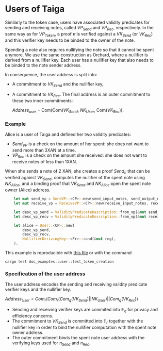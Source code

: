 # Users of Taiga

Similarly to the token case, users have associated validity predicates for sending and receiving notes, called $VP_{Send}$ and $VP_{Rec}$, respectively. In the same way as for $VP_{Token}$, a proof $\pi$ is verified against a $VK_{Send}$ (or $VK_{Rec}$) and this verifier key needs to be binded to the owner of the note. 

Spending a note also requires nullifying the note so that it cannot be spent anymore. We use the same construction as Orchard, where a nullifier is derived from a nullifier key. Each user has a nullifier key that also needs to be binded to the note sender address.

In consequence, the user address is split into:
* A commitment to $VK_{Send}$ and the nullifier key,
* A commitment to $VK_{Rec}$.
The final address is an outer commitment to these two inner commitments: 

    $Address_{user}$ = Com(Com($VK_{Send}$, $NK_{User}$, Com($VK_{Rec}$)).

### Example

Alice is a user of Taiga and defined her two validity predicates:
* $Send_{VP}$ is a check on the amount of her spent: she does not want to send more than 3XAN at a time.
* $VP_{Rec}$ is a check on the amount she received: she does not want to receive notes of less than 1XAN.

When she sends a note of $2$ XAN, she creates a proof $Send_π$ that can be verified against $VK_{Send}$, computes the nullifier of the spent note using $NK_{Alice}$, and a binding proof that $VK_{Send}$ and $NK_{Alice}$ open the spent note owner (Alice) address.

```rust
    let mut send_vp = SendVP::<CP>::new(send_input_notes, send_output_notes);
    let mut receive_vp = ReceiveVP::<CP>::new(receive_input_notes, receive_output_notes);

    let desc_vp_send = ValidityPredicateDescription::from_vp(&mut send_vp, &vp_setup).unwrap();
    let desc_vp_recv = ValidityPredicateDescription::from_vp(&mut receive_vp, &vp_setup).unwrap();

    let alice = User::<CP>::new(
        desc_vp_send,
        desc_vp_recv,
        NullifierDerivingKey::<Fr>::rand(&mut rng),
    );
```
This example is reproducible with [this file](../../src/doc_examples/user.rs) or with the command
```
cargo test doc_examples::user::test_token_creation
```


### Specification of the user address

The user address encodes the sending and receiving validity predicate verifier keys and the nullifier key.

$Address_{User} = Com_r(Com_r(Com_q(VK_{Send}) || NK_{User}) || Com_q(VK_{Rec}))$

* Sending and receiving verifier keys are commited into $\mathbb F_q$ for privacy and efficiency concerns.
* The commitment to $VK_{Send}$ is committed into $\mathbb F_r$ together with the nullifier key in order to bind the nullifier computation with the spent note owner address.
* The outer commitment binds the spent note user address with the verifying keys used for $\pi_{Send}$ and $\pi_{Rec}$.
